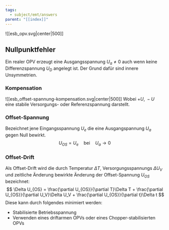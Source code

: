 ```yaml
---
tags:
  - subject/emt/answers
parent: "[[index]]"
---
```

![[esb_opv.svg|center|500]]
## Nullpunktfehler
Ein realer OPV erzeugt eine Ausgangsspannung $U_a\ne0$ auch wenn keine Differenzspannung $U_D$ angelegt ist. Der Grund dafür sind innere Unsymmetrien.
### Kompensation
![[esb_offset-spannung-kompensation.svg|center|500]]
Wobei $+U,\;-U$ eine stabile Versorgungs- oder Referenzspannung darstellt.
### Offset-Spannung
Bezeichnet jene Eingangsspannung $U_e$ die eine Ausgangspannung $U_a$  gegen Null bewirkt.
$$
	U_{OS}=U_e \quad \text{bei} \quad U_a\to 0
$$
### Offset-Drift
Als Offset-Drift wird die durch Temperatur $\Delta T$, Versorgungsspannungs $\Delta U_V$ und zeitliche Änderung bewirkte Änderung der Offset-Spannung $U_{OS}$ bezeichnet:   
$$
	\Delta U_{OS} =
	\frac{\partial U_{OS}}{\partial T}\Delta T +
	\frac{\partial U_{OS}}{\partial U_V}\Delta U_V + 
	\frac{\partial U_{OS}}{\partial t}\Delta t
$$
Diese kann durch folgendes minimiert werden:
  - Stabilisierte Betriebsspannung
  - Verwenden eines driftarmen OPVs oder eines Chopper-stabilisierten OPVs
